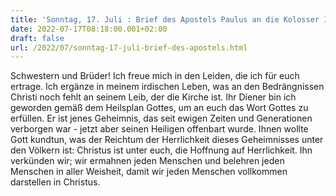 ```yaml
---
title: 'Sonntag, 17. Juli : Brief des Apostels Paulus an die Kolosser 1,24-28.'
date: 2022-07-17T08:18:00.001+02:00
draft: false
url: /2022/07/sonntag-17-juli-brief-des-apostels.html
---
```


Schwestern und Brüder! Ich freue mich in den Leiden, die ich für euch ertrage. Ich ergänze in meinem irdischen Leben, was an den Bedrängnissen Christi noch fehlt an seinem Leib, der die Kirche ist. Ihr Diener bin ich geworden gemäß dem Heilsplan Gottes, um an euch das Wort Gottes zu erfüllen. Er ist jenes Geheimnis, das seit ewigen Zeiten und Generationen verborgen war - jetzt aber seinen Heiligen offenbart wurde. Ihnen wollte Gott kundtun, was der Reichtum der Herrlichkeit dieses Geheimnisses unter den Völkern ist: Christus ist unter euch, die Hoffnung auf Herrlichkeit. Ihn verkünden wir; wir ermahnen jeden Menschen und belehren jeden Menschen in aller Weisheit, damit wir jeden Menschen vollkommen darstellen in Christus.